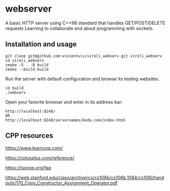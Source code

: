 # webserver

A basic HTTP server using C++98 standard that handles GET/POST/DELETE requests
Learning to collaborate and about programming with sockets.

## Installation and usage
```
git clone git@github.com:vincentvis/viroli_webserv.git viroli_webserv
cd viroli_webserv
cmake -S . -B build
cmake --build build
```

Run the server with default configuration and browse its testing websites.
```
cd build
./webserv
```

Open your favorite browser and enter in its address bar:
```
http://localhost:8248/
OR
http://localhost:8248/servernames/koda.com/index.html
```


## CPP resources

https://www.learncpp.com/

https://cplusplus.com/reference/

https://isocpp.org/faq

https://web.stanford.edu/class/archive/cs/cs106b/cs106b.1084/cs106l/handouts/170_Copy_Constructor_Assignment_Operator.pdf
